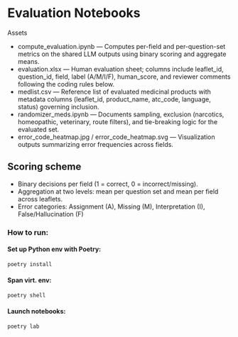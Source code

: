 # Evaluation Notebooks

Assets
- compute_evaluation.ipynb — Computes per-field and per-question-set metrics on the shared LLM outputs using binary scoring and aggregate means.
- evaluation.xlsx — Human evaluation sheet; columns include leaflet_id, question_id, field, label (A/M/I/F), human_score, and reviewer comments following the coding rules below.
- medlist.csv — Reference list of evaluated medicinal products with metadata columns (leaflet_id, product_name, atc_code, language, status) governing inclusion.
- randomizer_meds.ipynb — Documents sampling, exclusion (narcotics, homeopathic, veterinary, route filters), and tie-breaking logic for the evaluated set.
- error_code_heatmap.jpg / error_code_heatmap.svg — Visualization outputs summarizing error frequencies across fields.

## Scoring scheme
- Binary decisions per field (1 = correct, 0 = incorrect/missing).
- Aggregation at two levels: mean per question set and mean per field across leaflets.
- Error categories: Assignment (A), Missing (M), Interpretation (I), False/Hallucination (F) 

### How to run:
#### Set up Python env with Poetry:
```bash
poetry install
```
#### Span virt. env: 
```bash
poetry shell
``` 
#### Launch notebooks:
```bash
poetry lab
```



